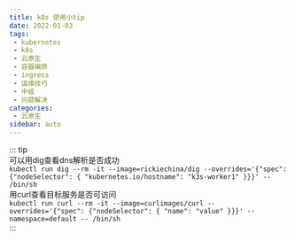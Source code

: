 ```yaml
---
title: k8s 使用小tip
date: 2022-01-03
tags:
 - kubernetes
 - k8s
 - 云原生
 - 容器编排
 - ingress
 - 运维技巧
 - 中级
 - 问题解决
categories:
 - 云原生
sidebar: auto
---
```


::: tip  
可以用dig查看dns解析是否成功  
`kubectl run dig --rm -it --image=rickiechina/dig --overrides='{"spec": {"nodeSelector": { "kubernetes.io/hostname": "k3s-worker1" }}}' -- /bin/sh`  
用curl查看目标服务是否可访问  
`kubectl run curl --rm -it --image=curlimages/curl --overrides='{"spec": {"nodeSelector": { "name": "value" }}}' --namespace=default -- /bin/sh`  
:::

